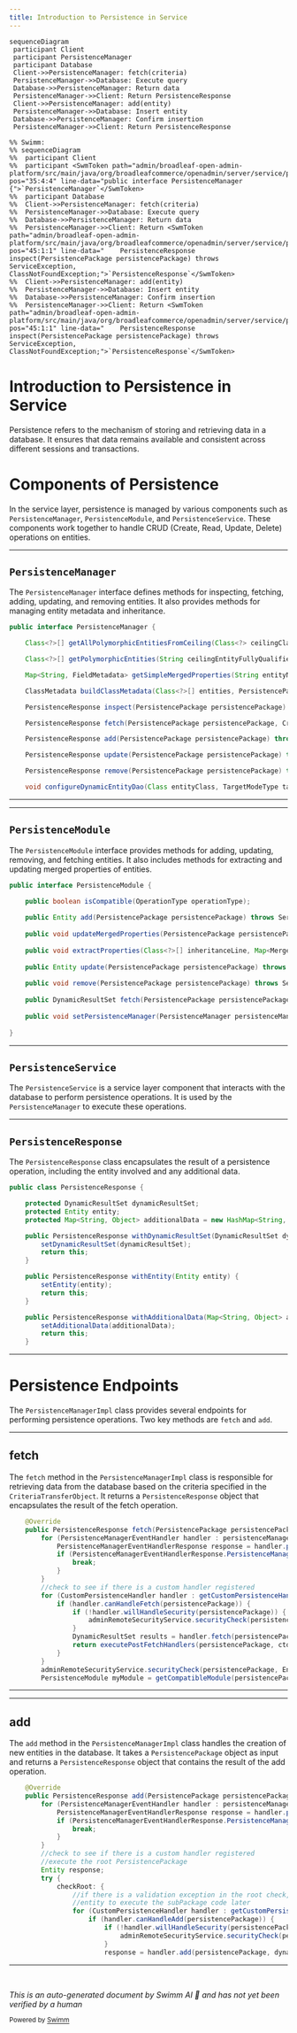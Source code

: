 ```yaml
---
title: Introduction to Persistence in Service
---
```

```mermaid
sequenceDiagram
 participant Client
 participant PersistenceManager
 participant Database
 Client->>PersistenceManager: fetch(criteria)
 PersistenceManager->>Database: Execute query
 Database->>PersistenceManager: Return data
 PersistenceManager->>Client: Return PersistenceResponse
 Client->>PersistenceManager: add(entity)
 PersistenceManager->>Database: Insert entity
 Database->>PersistenceManager: Confirm insertion
 PersistenceManager->>Client: Return PersistenceResponse

%% Swimm:
%% sequenceDiagram
%%  participant Client
%%  participant <SwmToken path="admin/broadleaf-open-admin-platform/src/main/java/org/broadleafcommerce/openadmin/server/service/persistence/PersistenceManager.java" pos="35:4:4" line-data="public interface PersistenceManager {">`PersistenceManager`</SwmToken>
%%  participant Database
%%  Client->>PersistenceManager: fetch(criteria)
%%  PersistenceManager->>Database: Execute query
%%  Database->>PersistenceManager: Return data
%%  PersistenceManager->>Client: Return <SwmToken path="admin/broadleaf-open-admin-platform/src/main/java/org/broadleafcommerce/openadmin/server/service/persistence/PersistenceManager.java" pos="45:1:1" line-data="    PersistenceResponse inspect(PersistencePackage persistencePackage) throws ServiceException, ClassNotFoundException;">`PersistenceResponse`</SwmToken>
%%  Client->>PersistenceManager: add(entity)
%%  PersistenceManager->>Database: Insert entity
%%  Database->>PersistenceManager: Confirm insertion
%%  PersistenceManager->>Client: Return <SwmToken path="admin/broadleaf-open-admin-platform/src/main/java/org/broadleafcommerce/openadmin/server/service/persistence/PersistenceManager.java" pos="45:1:1" line-data="    PersistenceResponse inspect(PersistencePackage persistencePackage) throws ServiceException, ClassNotFoundException;">`PersistenceResponse`</SwmToken>
```

# Introduction to Persistence in Service

Persistence refers to the mechanism of storing and retrieving data in a database. It ensures that data remains available and consistent across different sessions and transactions.

# Components of Persistence

In the service layer, persistence is managed by various components such as <SwmToken path="admin/broadleaf-open-admin-platform/src/main/java/org/broadleafcommerce/openadmin/server/service/persistence/PersistenceManager.java" pos="35:4:4" line-data="public interface PersistenceManager {">`PersistenceManager`</SwmToken>, <SwmToken path="admin/broadleaf-open-admin-platform/src/main/java/org/broadleafcommerce/openadmin/server/service/persistence/module/PersistenceModule.java" pos="39:4:4" line-data="public interface PersistenceModule {">`PersistenceModule`</SwmToken>, and <SwmToken path="admin/broadleaf-open-admin-platform/src/main/java/org/broadleafcommerce/openadmin/server/service/persistence/PersistenceManagerImpl.java" pos="38:10:10" line-data="import org.broadleafcommerce.common.service.PersistenceService;">`PersistenceService`</SwmToken>. These components work together to handle CRUD (Create, Read, Update, Delete) operations on entities.

<SwmSnippet path="/admin/broadleaf-open-admin-platform/src/main/java/org/broadleafcommerce/openadmin/server/service/persistence/PersistenceManager.java" line="35">

---

## <SwmToken path="admin/broadleaf-open-admin-platform/src/main/java/org/broadleafcommerce/openadmin/server/service/persistence/PersistenceManager.java" pos="35:4:4" line-data="public interface PersistenceManager {">`PersistenceManager`</SwmToken>

The <SwmToken path="admin/broadleaf-open-admin-platform/src/main/java/org/broadleafcommerce/openadmin/server/service/persistence/PersistenceManager.java" pos="35:4:4" line-data="public interface PersistenceManager {">`PersistenceManager`</SwmToken> interface defines methods for inspecting, fetching, adding, updating, and removing entities. It also provides methods for managing entity metadata and inheritance.

```java
public interface PersistenceManager {

    Class<?>[] getAllPolymorphicEntitiesFromCeiling(Class<?> ceilingClass);

    Class<?>[] getPolymorphicEntities(String ceilingEntityFullyQualifiedClassname) throws ClassNotFoundException;

    Map<String, FieldMetadata> getSimpleMergedProperties(String entityName, PersistencePerspective persistencePerspective) throws ClassNotFoundException, SecurityException, IllegalArgumentException, NoSuchMethodException, IllegalAccessException, InvocationTargetException, NoSuchFieldException;

    ClassMetadata buildClassMetadata(Class<?>[] entities, PersistencePackage persistencePackage, Map<MergedPropertyType, Map<String, FieldMetadata>> mergedProperties) throws IllegalArgumentException;

    PersistenceResponse inspect(PersistencePackage persistencePackage) throws ServiceException, ClassNotFoundException;

    PersistenceResponse fetch(PersistencePackage persistencePackage, CriteriaTransferObject cto) throws ServiceException;

    PersistenceResponse add(PersistencePackage persistencePackage) throws ServiceException;

    PersistenceResponse update(PersistencePackage persistencePackage) throws ServiceException;

    PersistenceResponse remove(PersistencePackage persistencePackage) throws ServiceException;

    void configureDynamicEntityDao(Class entityClass, TargetModeType targetMode);
```

---

</SwmSnippet>

<SwmSnippet path="/admin/broadleaf-open-admin-platform/src/main/java/org/broadleafcommerce/openadmin/server/service/persistence/module/PersistenceModule.java" line="39">

---

## <SwmToken path="admin/broadleaf-open-admin-platform/src/main/java/org/broadleafcommerce/openadmin/server/service/persistence/module/PersistenceModule.java" pos="39:4:4" line-data="public interface PersistenceModule {">`PersistenceModule`</SwmToken>

The <SwmToken path="admin/broadleaf-open-admin-platform/src/main/java/org/broadleafcommerce/openadmin/server/service/persistence/module/PersistenceModule.java" pos="39:4:4" line-data="public interface PersistenceModule {">`PersistenceModule`</SwmToken> interface provides methods for adding, updating, removing, and fetching entities. It also includes methods for extracting and updating merged properties of entities.

```java
public interface PersistenceModule {

    public boolean isCompatible(OperationType operationType);
    
    public Entity add(PersistencePackage persistencePackage) throws ServiceException;
    
    public void updateMergedProperties(PersistencePackage persistencePackage, Map<MergedPropertyType, Map<String, FieldMetadata>> allMergedProperties) throws ServiceException;
    
    public void extractProperties(Class<?>[] inheritanceLine, Map<MergedPropertyType, Map<String, FieldMetadata>> mergedProperties, List<Property> properties);
    
    public Entity update(PersistencePackage persistencePackage) throws ServiceException;
    
    public void remove(PersistencePackage persistencePackage) throws ServiceException;
    
    public DynamicResultSet fetch(PersistencePackage persistencePackage, CriteriaTransferObject cto) throws ServiceException;
    
    public void setPersistenceManager(PersistenceManager persistenceManager);
    
}
```

---

</SwmSnippet>

## <SwmToken path="admin/broadleaf-open-admin-platform/src/main/java/org/broadleafcommerce/openadmin/server/service/persistence/PersistenceManagerImpl.java" pos="38:10:10" line-data="import org.broadleafcommerce.common.service.PersistenceService;">`PersistenceService`</SwmToken>

The <SwmToken path="admin/broadleaf-open-admin-platform/src/main/java/org/broadleafcommerce/openadmin/server/service/persistence/PersistenceManagerImpl.java" pos="38:10:10" line-data="import org.broadleafcommerce.common.service.PersistenceService;">`PersistenceService`</SwmToken> is a service layer component that interacts with the database to perform persistence operations. It is used by the <SwmToken path="admin/broadleaf-open-admin-platform/src/main/java/org/broadleafcommerce/openadmin/server/service/persistence/PersistenceManager.java" pos="35:4:4" line-data="public interface PersistenceManager {">`PersistenceManager`</SwmToken> to execute these operations.

<SwmSnippet path="/admin/broadleaf-open-admin-platform/src/main/java/org/broadleafcommerce/openadmin/server/service/persistence/PersistenceResponse.java" line="29">

---

## <SwmToken path="admin/broadleaf-open-admin-platform/src/main/java/org/broadleafcommerce/openadmin/server/service/persistence/PersistenceResponse.java" pos="29:4:4" line-data="public class PersistenceResponse {">`PersistenceResponse`</SwmToken>

The <SwmToken path="admin/broadleaf-open-admin-platform/src/main/java/org/broadleafcommerce/openadmin/server/service/persistence/PersistenceResponse.java" pos="29:4:4" line-data="public class PersistenceResponse {">`PersistenceResponse`</SwmToken> class encapsulates the result of a persistence operation, including the entity involved and any additional data.

```java
public class PersistenceResponse {

    protected DynamicResultSet dynamicResultSet;
    protected Entity entity;
    protected Map<String, Object> additionalData = new HashMap<String, Object>();

    public PersistenceResponse withDynamicResultSet(DynamicResultSet dynamicResultSet) {
        setDynamicResultSet(dynamicResultSet);
        return this;
    }

    public PersistenceResponse withEntity(Entity entity) {
        setEntity(entity);
        return this;
    }

    public PersistenceResponse withAdditionalData(Map<String, Object> additionalData) {
        setAdditionalData(additionalData);
        return this;
    }
```

---

</SwmSnippet>

# Persistence Endpoints

The <SwmToken path="admin/broadleaf-open-admin-platform/src/main/java/org/broadleafcommerce/openadmin/server/service/persistence/PersistenceManagerImpl.java" pos="90:4:4" line-data="public class PersistenceManagerImpl implements InspectHelper, PersistenceManager, ApplicationContextAware {">`PersistenceManagerImpl`</SwmToken> class provides several endpoints for performing persistence operations. Two key methods are <SwmToken path="admin/broadleaf-open-admin-platform/src/main/java/org/broadleafcommerce/openadmin/server/service/persistence/PersistenceManager.java" pos="47:3:3" line-data="    PersistenceResponse fetch(PersistencePackage persistencePackage, CriteriaTransferObject cto) throws ServiceException;">`fetch`</SwmToken> and <SwmToken path="admin/broadleaf-open-admin-platform/src/main/java/org/broadleafcommerce/openadmin/server/service/persistence/PersistenceManager.java" pos="49:3:3" line-data="    PersistenceResponse add(PersistencePackage persistencePackage) throws ServiceException;">`add`</SwmToken>.

<SwmSnippet path="/admin/broadleaf-open-admin-platform/src/main/java/org/broadleafcommerce/openadmin/server/service/persistence/PersistenceManagerImpl.java" line="303">

---

## fetch

The <SwmToken path="admin/broadleaf-open-admin-platform/src/main/java/org/broadleafcommerce/openadmin/server/service/persistence/PersistenceManagerImpl.java" pos="304:5:5" line-data="    public PersistenceResponse fetch(PersistencePackage persistencePackage, CriteriaTransferObject cto) throws ServiceException {">`fetch`</SwmToken> method in the <SwmToken path="admin/broadleaf-open-admin-platform/src/main/java/org/broadleafcommerce/openadmin/server/service/persistence/PersistenceManagerImpl.java" pos="90:4:4" line-data="public class PersistenceManagerImpl implements InspectHelper, PersistenceManager, ApplicationContextAware {">`PersistenceManagerImpl`</SwmToken> class is responsible for retrieving data from the database based on the criteria specified in the <SwmToken path="admin/broadleaf-open-admin-platform/src/main/java/org/broadleafcommerce/openadmin/server/service/persistence/PersistenceManagerImpl.java" pos="304:12:12" line-data="    public PersistenceResponse fetch(PersistencePackage persistencePackage, CriteriaTransferObject cto) throws ServiceException {">`CriteriaTransferObject`</SwmToken>. It returns a <SwmToken path="admin/broadleaf-open-admin-platform/src/main/java/org/broadleafcommerce/openadmin/server/service/persistence/PersistenceManagerImpl.java" pos="304:3:3" line-data="    public PersistenceResponse fetch(PersistencePackage persistencePackage, CriteriaTransferObject cto) throws ServiceException {">`PersistenceResponse`</SwmToken> object that encapsulates the result of the fetch operation.

```java
    @Override
    public PersistenceResponse fetch(PersistencePackage persistencePackage, CriteriaTransferObject cto) throws ServiceException {
        for (PersistenceManagerEventHandler handler : persistenceManagerEventHandlers) {
            PersistenceManagerEventHandlerResponse response = handler.preFetch(this, persistencePackage, cto);
            if (PersistenceManagerEventHandlerResponse.PersistenceManagerEventHandlerResponseStatus.HANDLED_BREAK==response.getStatus()) {
                break;
            }
        }
        //check to see if there is a custom handler registered
        for (CustomPersistenceHandler handler : getCustomPersistenceHandlers()) {
            if (handler.canHandleFetch(persistencePackage)) {
                if (!handler.willHandleSecurity(persistencePackage)) {
                    adminRemoteSecurityService.securityCheck(persistencePackage, EntityOperationType.FETCH);
                }
                DynamicResultSet results = handler.fetch(persistencePackage, cto, dynamicEntityDao, (RecordHelper) getCompatibleModule(OperationType.BASIC));
                return executePostFetchHandlers(persistencePackage, cto, new PersistenceResponse().withDynamicResultSet(results));
            }
        }
        adminRemoteSecurityService.securityCheck(persistencePackage, EntityOperationType.FETCH);
        PersistenceModule myModule = getCompatibleModule(persistencePackage.getPersistencePerspective().getOperationTypes().getFetchType());
```

---

</SwmSnippet>

<SwmSnippet path="/admin/broadleaf-open-admin-platform/src/main/java/org/broadleafcommerce/openadmin/server/service/persistence/PersistenceManagerImpl.java" line="475">

---

## add

The <SwmToken path="admin/broadleaf-open-admin-platform/src/main/java/org/broadleafcommerce/openadmin/server/service/persistence/PersistenceManagerImpl.java" pos="476:5:5" line-data="    public PersistenceResponse add(PersistencePackage persistencePackage) throws ServiceException {">`add`</SwmToken> method in the <SwmToken path="admin/broadleaf-open-admin-platform/src/main/java/org/broadleafcommerce/openadmin/server/service/persistence/PersistenceManagerImpl.java" pos="90:4:4" line-data="public class PersistenceManagerImpl implements InspectHelper, PersistenceManager, ApplicationContextAware {">`PersistenceManagerImpl`</SwmToken> class handles the creation of new entities in the database. It takes a <SwmToken path="admin/broadleaf-open-admin-platform/src/main/java/org/broadleafcommerce/openadmin/server/service/persistence/PersistenceManagerImpl.java" pos="476:7:7" line-data="    public PersistenceResponse add(PersistencePackage persistencePackage) throws ServiceException {">`PersistencePackage`</SwmToken> object as input and returns a <SwmToken path="admin/broadleaf-open-admin-platform/src/main/java/org/broadleafcommerce/openadmin/server/service/persistence/PersistenceManagerImpl.java" pos="476:3:3" line-data="    public PersistenceResponse add(PersistencePackage persistencePackage) throws ServiceException {">`PersistenceResponse`</SwmToken> object that contains the result of the add operation.

```java
    @Override
    public PersistenceResponse add(PersistencePackage persistencePackage) throws ServiceException {
        for (PersistenceManagerEventHandler handler : persistenceManagerEventHandlers) {
            PersistenceManagerEventHandlerResponse response = handler.preAdd(this, persistencePackage);
            if (PersistenceManagerEventHandlerResponse.PersistenceManagerEventHandlerResponseStatus.HANDLED_BREAK==response.getStatus()) {
                break;
            }
        }
        //check to see if there is a custom handler registered
        //execute the root PersistencePackage
        Entity response;
        try {
            checkRoot: {
                //if there is a validation exception in the root check, let it bubble, as we need a valid, persisted
                //entity to execute the subPackage code later
                for (CustomPersistenceHandler handler : getCustomPersistenceHandlers()) {
                    if (handler.canHandleAdd(persistencePackage)) {
                        if (!handler.willHandleSecurity(persistencePackage)) {
                            adminRemoteSecurityService.securityCheck(persistencePackage, EntityOperationType.ADD);
                        }
                        response = handler.add(persistencePackage, dynamicEntityDao, (RecordHelper) getCompatibleModule(OperationType.BASIC));
```

---

</SwmSnippet>

&nbsp;

*This is an auto-generated document by Swimm AI 🌊 and has not yet been verified by a human*

<SwmMeta version="3.0.0" repo-id="Z2l0aHViJTNBJTNBQnJvYWRsZWFmQ29tbWVyY2UtZGVtby1uZXclM0ElM0FTd2ltbS1EZW1v" repo-name="BroadleafCommerce-demo-new" doc-type="overview"><sup>Powered by [Swimm](/)</sup></SwmMeta>
